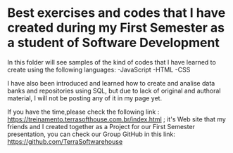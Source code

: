 # Best exercises and codes that I have created during my First Semester as a student of Software Development

In this folder will see samples of the kind of codes that I have learned to create using the following languages: 
-JavaScript
-HTML
-CSS

I have also been introduced and learned how to create and analise data banks and repositories using SQL, but due to lack of original and authoral material, I will not be posting any of it in my page yet.

If you have the time,please check the following link : https://treinamento.terrasofthouse.com.br/index.html ; it's Web site that my friends and I created together as a Project for our First Semester presentation, you can check our Group GitHub in this link: https://github.com/TerraSoftwarehouse 
